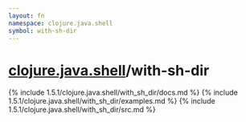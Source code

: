 ```yaml
---
layout: fn
namespace: clojure.java.shell
symbol: with-sh-dir
---
```


# [clojure.java.shell](../)/with-sh-dir

{% include 1.5.1/clojure.java.shell/with_sh_dir/docs.md %}
{% include 1.5.1/clojure.java.shell/with_sh_dir/examples.md %}
{% include 1.5.1/clojure.java.shell/with_sh_dir/src.md %}

